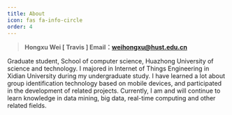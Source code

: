 ```yaml
---
title: About
icon: fas fa-info-circle
order: 4
---
```


> **Hongxu Wei  [ Travis ]                Email：weihongxu@hust.edu.cn**

Graduate student, School of computer science, Huazhong University of science and technology. I majored in Internet of Things Engineering in Xidian University during my undergraduate study. I have learned a lot about group identification technology based on mobile devices, and participated in the development of related projects. Currently, I am and will continue to learn knowledge in data mining, big data, real-time computing and other related fields.
